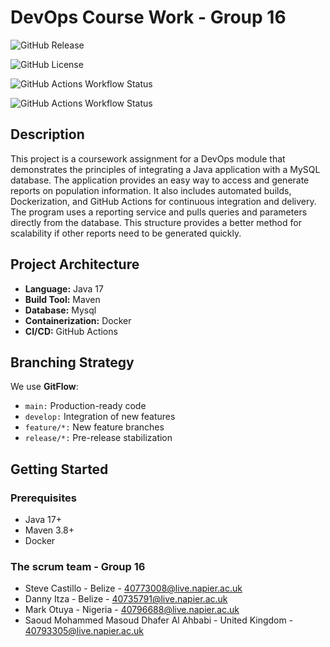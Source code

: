 # DevOps Course Work - Group 16
![GitHub Release](https://img.shields.io/github/v/release/stevecastillonapier/Group16Devops)

![GitHub License](https://img.shields.io/github/license/stevecastillonapier/Group16Devops)

![GitHub Actions Workflow Status](https://img.shields.io/github/actions/workflow/status/stevecastillonapier/Group16Devops/main.yml?branch=master&label=master%20build)

![GitHub Actions Workflow Status](https://img.shields.io/github/actions/workflow/status/stevecastillonapier/Group16Devops/main.yml?branch=develop&label=develop%20build)



## Description
This project is a coursework assignment for a DevOps module that demonstrates the principles of integrating a Java application with a MySQL database.
The application provides an easy way to access and generate reports on population information.
It also includes automated builds, Dockerization, and GitHub Actions for continuous integration and delivery.  The program uses a reporting service and pulls queries and parameters directly from the database.  This structure provides a better method for scalability if other reports need to be generated quickly.

## Project Architecture
- **Language:** Java 17
- **Build Tool:** Maven
- **Database:** Mysql
- **Containerization:** Docker
- **CI/CD:** GitHub Actions  

## Branching Strategy
We use **GitFlow**:
- `main:` Production-ready code
- `develop:` Integration of new features
- `feature/*:` New feature branches
- `release/*:` Pre-release stabilization   

## Getting Started
### Prerequisites
- Java 17+
- Maven 3.8+
- Docker

### The scrum team - Group 16
- Steve Castillo - Belize - 40773008@live.napier.ac.uk
- Danny Itza - Belize - 40735791@live.napier.ac.uk
- Mark Otuya - Nigeria - 40796688@live.napier.ac.uk
- Saoud Mohammed Masoud Dhafer Al Ahbabi - United Kingdom - 40793305@live.napier.ac.uk


